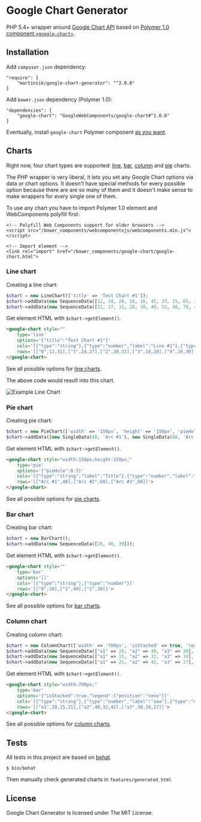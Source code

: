 # Google Chart Generator

PHP 5.4+ wrapper around [Google Chart API](https://developers.google.com/chart/interactive/docs/) based on [Polymer 1.0 component `<google-chart>`](https://elements.polymer-project.org/elements/google-chart).

## Installation

Add `composer.json` dependency:

```
"require": {
    "martinsik/google-chart-generator": "^2.0.0"
}
```

Add `bower.json` dependency (Polymer 1.0):

```
"dependencies": {
    "google-chart": "GoogleWebComponents/google-chart#^1.0.0"
}
```

Eventually, install `google-chart` Polymer component [as you want](https://www.polymer-project.org/1.0/docs/start/getting-the-code.html).

## Charts

Right now, four chart types are supported: [line](https://developers.google.com/chart/interactive/docs/gallery/linechart), [bar](https://developers.google.com/chart/interactive/docs/gallery/barchart), [column](https://developers.google.com/chart/interactive/docs/gallery/columnchart) and [pie](https://developers.google.com/chart/interactive/docs/gallery/piechart) charts.

The PHP wrapper is very liberal, it lets you set any Google Chart options via data or chart options. It doesn't have special methods for every possible option because there are are so many of them and it doesn't make sense to make wrappers for every single one of them.

To use any chart you have to import Polymer 1.0 <google-chart> element and WebComponents polyfill first:

```
<!-- Polyfill Web Components support for older browsers -->
<script src="/bower_components/webcomponentsjs/webcomponents.min.js"></script>

<!-- Import element -->
<link rel="import" href="/bower_components/google-chart/google-chart.html">
```

### Line chart

Creating a line chart:

```php
$chart = new LineChart(['title' => 'Test Chart #1']);
$chart->addData(new SequenceData([12, 24, 20, 18, 16, 45, 23, 15, 65, 32], ['label' => 'Line #1']));
$chart->addData(new SequenceData([31, 27, 31, 28, 30, 40, 52, 48, 78, 45], ['label' => 'Line #2']));
```

Get element HTML with `$chart->getElement()`.

```html
<google-chart style=""
    type='line'
    options='{"title":"Test Chart #1"}'
    cols='[{"type":"string"},{"type":"number","label":"Line #1"},{"type":"number","label":"Line #2"}]'
    rows='[["0",12,31],["1",24,27],["2",20,31],["3",18,28],["4",16,30],["5",45,40],["6",23,52],["7",15,48],["8",65,78],["9",32,45]]'>
</google-chart>
```

See all possible options for [line charts](https://developers.google.com/chart/interactive/docs/gallery/linechart).

The above code would result into this chart.

![Example Line Chart](https://raw.githubusercontent.com/martinsik/google-chart-generator/master/doc/line-chart.png)

### Pie chart

Creating pie chart:

```php
$chart = new PieChart(['width' => '150px', 'height' => '150px', 'pieHole' => 0.5]);
$chart->addData([new SingleData(40, 'Arc #1'), new SingleData(60, 'Arc #2'), new SingleData(80, 'Arc #3')]);
```

Get element HTML with `$chart->getElement()`.

```html
<google-chart style="width:150px;height:150px;"
    type='pie'
    options='{"pieHole":0.5}'
    cols='[{"type":"string","label":"Title"},{"type":"number","label":"Value"}]'
    rows='[["Arc #1",40],["Arc #2",60],["Arc #3",80]]'>
</google-chart>
```

See all possible options for [pie charts](https://developers.google.com/chart/interactive/docs/gallery/piechart).

### Bar chart

Creating bar chart:

```php
$chart = new BarChart();
$chart->addData(new SequenceData([20, 40, 30]));
```

Get element HTML with `$chart->getElement()`.

```html
<google-chart style=""
    type='bar'
    options='[]'
    cols='[{"type":"string"},{"type":"number"}]'
    rows='[["0",20],["1",40],["2",30]]'>
</google-chart>
```

See all possible options for [bar charts](https://developers.google.com/chart/interactive/docs/gallery/barchart).

### Column chart

Creating column chart:

```php
$chart = new ColumnChart(['width' => '700px', 'isStacked' => true, 'legend' => ['position' => 'none']]);
$chart->addData(new SequenceData(["a1" => 20, "a2" => 40, "a3" => 30], ['label' => 'aaa']));
$chart->addData(new SequenceData(["a1" => 15, "a2" => 32, "a3" => 34], ['label' => 'bbb']));
$chart->addData(new SequenceData(["a1" => 21, "a2" => 42, "a3" => 17], ['label' => 'ccc']));
```

Get element HTML with `$chart->getElement()`.

```html
<google-chart style="width:700px;"
    type='bar'
    options='{"isStacked":true,"legend":{"position":"none"}}'
    cols='[{"type":"string"},{"type":"number","label":"aaa"},{"type":"number","label":"bbb"},{"type":"number","label":"ccc"}]'
    rows='[["a1",20,15,21],["a2",40,32,42],["a3",30,34,17]]'>
</google-chart>
```

See all possible options for [column charts](https://developers.google.com/chart/interactive/docs/gallery/columnchart).

## Tests

All tests in this project are based on [behat](docs.behat.org/).

```
$ bin/behat
```

Then manually check generated charts in `features/generated_html`

## License

Google Chart Generator is licensed under The MIT License.